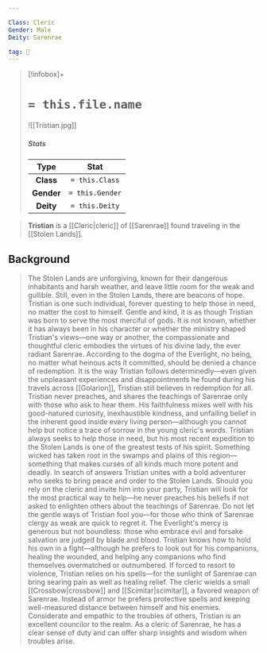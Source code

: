 ```yaml
---

Class: Cleric
Gender: Male
Deity: Sarenrae

tag: 👤️
---
```


> [!infobox]+
> #  `= this.file.name`
> ![[Tristian.jpg]]
> ##### Stats
> Type | Stat |
> :---: |:---:|
> **Class** | `= this.Class` |
> **Gender** | `= this.Gender` |
> **Deity** | `= this.Deity` |



> **Tristian** is a [[Cleric|cleric]] of [[Sarenrae]] found traveling in the [[Stolen Lands]].


## Background

> The Stolen Lands are unforgiving, known for their dangerous inhabitants and harsh weather, and leave little room for the weak and gullible. Still, even in the Stolen Lands, there are beacons of hope. Tristian is one such individual, forever questing to help those in need, no matter the cost to himself.
> Gentle and kind, it is as though Tristian was born to serve the most merciful of gods. It is not known, whether it has always been in his character or whether the ministry shaped Tristian's views—one way or another, the compassionate and thoughtful cleric embodies the virtues of his divine lady, the ever radiant Sarenrae. According to the dogma of the Everlight, no being, no matter what heinous acts it committed, should be denied a chance of redemption. It is the way Tristian follows determinedly—even given the unpleasant experiences and disappointments he found during his travels across [[Golarion]], Tristian still believes in redemption for all. 
> Tristian never preaches, and shares the teachings of Sarenrae only with those who ask to hear them. His faithfulness mixes well with his good-natured curiosity, inexhaustible kindness, and unfailing belief in the inherent good  inside every living person—although you cannot help but notice a trace of sorrow in the young cleric's words.
> Tristian always seeks to help those in need, but his most recent expedition to the Stolen Lands is one of the greatest tests of his spirit. Something wicked has taken root in the swamps and plains of this region—something that makes curses of all kinds much more potent and deadly. In search of answers Tristian unites with a bold adventurer who seeks to bring peace and order to the Stolen Lands. Should you rely on the cleric and invite him into your party, Tristian will look for the most practical way to help—he never preaches his beliefs if not asked to enlighten others about the teachings of Sarenrae.
> Do not let the gentle ways of Tristian fool you—for those who think of Sarenrae clergy as weak are quick to regret it. The Everlight's mercy is generous but not boundless: those who embrace evil and forsake salvation are judged by blade and blood. Tristian knows how to hold his own in a fight—although he prefers to look out for his companions, healing the wounded, and helping any companions who find themselves overmatched or outnumbered. If forced to resort to violence, Tristian relies on his spells—for the sunlight of Sarenrae can bring searing pain as well as healing relief. The cleric wields a small [[Crossbow|crossbow]] and [[Scimitar|scimitar]], a favored weapon of Sarenrae. Instead of armor he prefers protective spells and keeping well-measured distance between himself and his enemies.
> Considerate and empathic to the troubles of others, Tristian is an excellent councilor to the realm. As a cleric of Sarenrae, he has a clear sense of duty and can offer sharp insights and wisdom when troubles arise.








